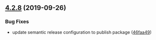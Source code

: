## [4.2.8](https://github.com/trustpilot/skift/compare/v4.2.7...v4.2.8) (2019-09-26)


### Bug Fixes

* update semantic release configuration to publish package ([46faa49](https://github.com/trustpilot/skift/commit/46faa49))
